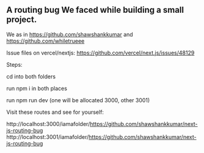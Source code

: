 ## A routing bug We faced while building a small project.

We as in https://github.com/shawshankkumar
and https://github.com/whiletrueee

Issue files on vercel/nextjs: https://github.com/vercel/next.js/issues/48129

Steps:

cd into both folders

run npm i in both places

run npm run dev (one will be allocated 3000, other 3001)

Visit these routes and see for yourself: 



http://localhost:3000/iamafolder/https://github.com/shawshankkumar/next-js-routing-bug
http://localhost:3001/iamafolder/https://github.com/shawshankkumar/next-js-routing-bug
